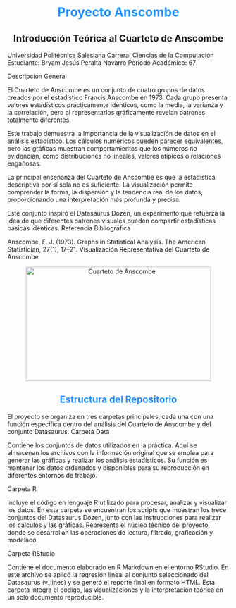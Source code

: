 <h1 align="center" style="color:#1E90FF;">Proyecto Anscombe</h1> <h2 align="center">Introducción Teórica al Cuarteto de Anscombe</h2>

Universidad Politécnica Salesiana
Carrera: Ciencias de la Computación
Estudiante: Bryam Jesús Peralta Navarro
Periodo Académico: 67

Descripción General

El Cuarteto de Anscombe es un conjunto de cuatro grupos de datos creados por el estadístico Francis Anscombe en 1973.
Cada grupo presenta valores estadísticos prácticamente idénticos, como la media, la varianza y la correlación, pero al representarlos gráficamente revelan patrones totalmente diferentes.

Este trabajo demuestra la importancia de la visualización de datos en el análisis estadístico.
Los cálculos numéricos pueden parecer equivalentes, pero las gráficas muestran comportamientos que los números no evidencian, como distribuciones no lineales, valores atípicos o relaciones engañosas.

La principal enseñanza del Cuarteto de Anscombe es que la estadística descriptiva por sí sola no es suficiente.
La visualización permite comprender la forma, la dispersión y la tendencia real de los datos, proporcionando una interpretación más profunda y precisa.

Este conjunto inspiró el Datasaurus Dozen, un experimento que refuerza la idea de que diferentes patrones visuales pueden compartir estadísticas básicas idénticas.
Referencia Bibliográfica

Anscombe, F. J. (1973). Graphs in Statistical Analysis. The American Statistician, 27(1), 17–21.
Visualización Representativa del Cuarteto de Anscombe

<p align="center"> <img width="420" height="260" src="https://github.com/user-attachments/assets/290938a5-ca6b-456c-9c87-43ce89583698" alt="Cuarteto de Anscombe"> </p>
<h2 align="center" style="color:#1E90FF;">Estructura del Repositorio</h2>

El proyecto se organiza en tres carpetas principales, cada una con una función específica dentro del análisis del Cuarteto de Anscombe y del conjunto Datasaurus.
Carpeta Data

Contiene los conjuntos de datos utilizados en la práctica.
Aquí se almacenan los archivos con la información original que se emplea para generar las gráficas y realizar los análisis estadísticos.
Su función es mantener los datos ordenados y disponibles para su reproducción en diferentes entornos de trabajo.

Carpeta R

Incluye el código en lenguaje R utilizado para procesar, analizar y visualizar los datos.
En esta carpeta se encuentran los scripts que muestran los trece conjuntos del Datasaurus Dozen, junto con las instrucciones para realizar los cálculos y las gráficas.
Representa el núcleo técnico del proyecto, donde se desarrollan las operaciones de lectura, filtrado, graficación y modelado.

Carpeta RStudio

Contiene el documento elaborado en R Markdown en el entorno RStudio.
En este archivo se aplicó la regresión lineal al conjunto seleccionado del Datasaurus (v_lines) y se generó el reporte final en formato HTML.
Esta carpeta integra el código, las visualizaciones y la interpretación teórica en un solo documento reproducible.
